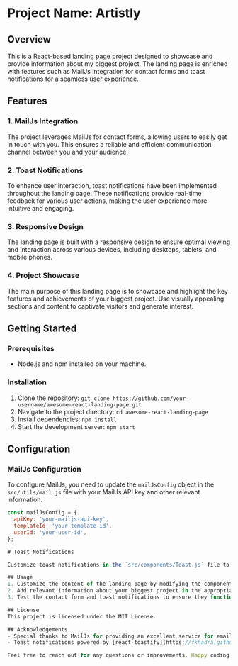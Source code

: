 # Project Name: Artistly

## Overview
This is a React-based landing page project designed to showcase and provide information about my biggest project. The landing page is enriched with features such as MailJs integration for contact forms and toast notifications for a seamless user experience.

## Features

### 1. MailJs Integration
The project leverages MailJs for contact forms, allowing users to easily get in touch with you. This ensures a reliable and efficient communication channel between you and your audience.

### 2. Toast Notifications
To enhance user interaction, toast notifications have been implemented throughout the landing page. These notifications provide real-time feedback for various user actions, making the user experience more intuitive and engaging.

### 3. Responsive Design
The landing page is built with a responsive design to ensure optimal viewing and interaction across various devices, including desktops, tablets, and mobile phones.

### 4. Project Showcase
The main purpose of this landing page is to showcase and highlight the key features and achievements of your biggest project. Use visually appealing sections and content to captivate visitors and generate interest.

## Getting Started

### Prerequisites
- Node.js and npm installed on your machine.

### Installation
1. Clone the repository: `git clone https://github.com/your-username/awesome-react-landing-page.git`
2. Navigate to the project directory: `cd awesome-react-landing-page`
3. Install dependencies: `npm install`
4. Start the development server: `npm start`

## Configuration

### MailJs Configuration
To configure MailJs, you need to update the `mailJsConfig` object in the `src/utils/mail.js` file with your MailJs API key and other relevant information.

```javascript
const mailJsConfig = {
  apiKey: 'your-mailjs-api-key',
  templateId: 'your-template-id',
  userId: 'your-user-id',
};

# Toast Notifications

Customize toast notifications in the `src/components/Toast.js` file to match the desired style and behavior.

## Usage
1. Customize the content of the landing page by modifying the components in the `src/components` directory.
2. Add relevant information about your biggest project in the appropriate sections.
3. Test the contact form and toast notifications to ensure they function correctly.

## License
This project is licensed under the MIT License.

## Acknowledgements
- Special thanks to MailJs for providing an excellent service for email integration.
- Toast notifications powered by [react-toastify](https://fkhadra.github.io/react-toastify/).

Feel free to reach out for any questions or improvements. Happy coding!
